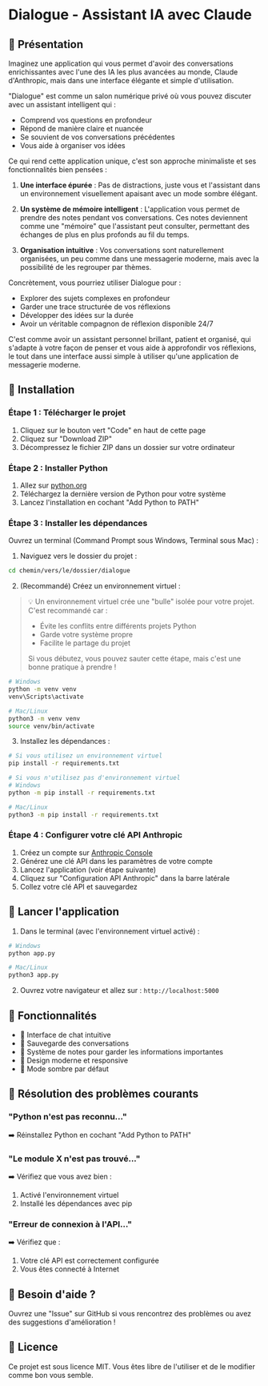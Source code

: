 # Dialogue - Assistant IA avec Claude

## 🎯 Présentation

Imaginez une application qui vous permet d'avoir des conversations enrichissantes avec l'une des IA les plus avancées au monde, Claude d'Anthropic, mais dans une interface élégante et simple d'utilisation.

"Dialogue" est comme un salon numérique privé où vous pouvez discuter avec un assistant intelligent qui :
- Comprend vos questions en profondeur
- Répond de manière claire et nuancée
- Se souvient de vos conversations précédentes
- Vous aide à organiser vos idées

Ce qui rend cette application unique, c'est son approche minimaliste et ses fonctionnalités bien pensées :

1. **Une interface épurée** : Pas de distractions, juste vous et l'assistant dans un environnement visuellement apaisant avec un mode sombre élégant.

2. **Un système de mémoire intelligent** : L'application vous permet de prendre des notes pendant vos conversations. Ces notes deviennent comme une "mémoire" que l'assistant peut consulter, permettant des échanges de plus en plus profonds au fil du temps.

3. **Organisation intuitive** : Vos conversations sont naturellement organisées, un peu comme dans une messagerie moderne, mais avec la possibilité de les regrouper par thèmes.

Concrètement, vous pourriez utiliser Dialogue pour :
- Explorer des sujets complexes en profondeur
- Garder une trace structurée de vos réflexions
- Développer des idées sur la durée
- Avoir un véritable compagnon de réflexion disponible 24/7

C'est comme avoir un assistant personnel brillant, patient et organisé, qui s'adapte à votre façon de penser et vous aide à approfondir vos réflexions, le tout dans une interface aussi simple à utiliser qu'une application de messagerie moderne.

## 🚀 Installation

### Étape 1 : Télécharger le projet

1. Cliquez sur le bouton vert "Code" en haut de cette page
2. Cliquez sur "Download ZIP"
3. Décompressez le fichier ZIP dans un dossier sur votre ordinateur

### Étape 2 : Installer Python

1. Allez sur [python.org](https://www.python.org/downloads/)
2. Téléchargez la dernière version de Python pour votre système
3. Lancez l'installation en cochant "Add Python to PATH"

### Étape 3 : Installer les dépendances

Ouvrez un terminal (Command Prompt sous Windows, Terminal sous Mac) :

1. Naviguez vers le dossier du projet :
```bash
cd chemin/vers/le/dossier/dialogue
```

2. (Recommandé) Créez un environnement virtuel :
> 💡 Un environnement virtuel crée une "bulle" isolée pour votre projet. C'est recommandé car :
> - Évite les conflits entre différents projets Python
> - Garde votre système propre
> - Facilite le partage du projet
> 
> Si vous débutez, vous pouvez sauter cette étape, mais c'est une bonne pratique à prendre !

```bash
# Windows
python -m venv venv
venv\Scripts\activate

# Mac/Linux
python3 -m venv venv
source venv/bin/activate
```

3. Installez les dépendances :
```bash
# Si vous utilisez un environnement virtuel
pip install -r requirements.txt

# Si vous n'utilisez pas d'environnement virtuel
# Windows
python -m pip install -r requirements.txt

# Mac/Linux
python3 -m pip install -r requirements.txt
```

### Étape 4 : Configurer votre clé API Anthropic

1. Créez un compte sur [Anthropic Console](https://console.anthropic.com/)
2. Générez une clé API dans les paramètres de votre compte
3. Lancez l'application (voir étape suivante)
4. Cliquez sur "Configuration API Anthropic" dans la barre latérale
5. Collez votre clé API et sauvegardez

## 🎯 Lancer l'application

1. Dans le terminal (avec l'environnement virtuel activé) :
```bash
# Windows
python app.py

# Mac/Linux
python3 app.py
```

2. Ouvrez votre navigateur et allez sur : `http://localhost:5000`

## 🌟 Fonctionnalités

- 💬 Interface de chat intuitive
- 📝 Sauvegarde des conversations
- 📌 Système de notes pour garder les informations importantes
- 🎨 Design moderne et responsive
- 🌙 Mode sombre par défaut

## 🔧 Résolution des problèmes courants

### "Python n'est pas reconnu..."
➡️ Réinstallez Python en cochant "Add Python to PATH"

### "Le module X n'est pas trouvé..."
➡️ Vérifiez que vous avez bien :
1. Activé l'environnement virtuel
2. Installé les dépendances avec pip

### "Erreur de connexion à l'API..."
➡️ Vérifiez que :
1. Votre clé API est correctement configurée
2. Vous êtes connecté à Internet

## 🤝 Besoin d'aide ?

Ouvrez une "Issue" sur GitHub si vous rencontrez des problèmes ou avez des suggestions d'amélioration !

## 📜 Licence

Ce projet est sous licence MIT. Vous êtes libre de l'utiliser et de le modifier comme bon vous semble.
